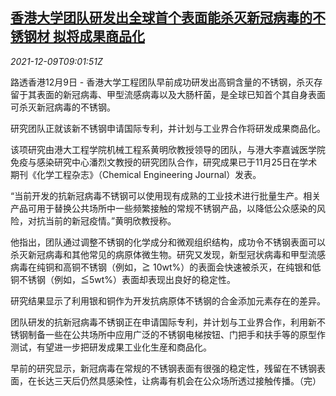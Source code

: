 <!--1639042263000-->
[香港大学团队研发出全球首个表面能杀灭新冠病毒的不锈钢材 拟将成果商品化](https://cn.reuters.com/article/hku-stainless-steel-covid-1209-idCNKBS2IO0N0)
------

<div><i>2021-12-09T09:01:51Z</i></div><p>路透香港12月9日 - 香港大学工程团队早前成功研发出高铜含量的不锈钢，杀灭存留于其表面的新冠病毒、甲型流感病毒以及大肠杆菌，是全球已知首个其自身表面可杀灭新冠病毒的不锈钢。</p><p>研究团队正就该新不锈钢申请国际专利，并计划与工业界合作将研发成果商品化。</p><p>该项研究由港大工程学院机械工程系黄明欣教授领导的团队，与港大李嘉诚医学院免疫与感染研究中心潘烈文教授的研究团队合作，研究成果已于11月25日在学术期刊《化学工程杂志》（Chemical Engineering Journal）发表。</p><p>“当前开发的抗新冠病毒不锈钢可以使用现有成熟的工业技术进行批量生产。相关产品可用于替换公共场所中一些频繁接触的常规不锈钢产品，以降低公众感染的风险，对抗当前的新冠疫情。”黄明欣教授称。</p><p>他指出，团队通过调整不锈钢的化学成分和微观组织结构，成功令不锈钢表面可以杀灭新冠病毒和其他常见的病原体微生物。研究又发现，新型冠状病毒和甲型流感病毒在纯铜和高铜不锈钢（例如，≧ 10wt%）的表面会快速被杀灭，在纯银和低铜不锈钢（例如，≦5wt%）表面却表现出良好的稳定性。</p><p>研究结果显示了利用银和铜作为开发抗病原体不锈钢的合金添加元素存在的差异。</p><p>团队研发的抗新冠病毒不锈钢正在申请国际专利，并计划与工业界合作，利用新不锈钢制备一些在公共场所中应用广泛的不锈钢电梯按钮、门把手和扶手等的原型作测试，有望进一步把研发成果工业化生産和商品化。</p><p>早前的研究显示，新冠病毒在常规的不锈钢表面有很强的稳定性，残留在不锈钢表面，在长达三天后仍然具感染性，让病毒有机会在公众场所透过接触传播。（完）</p>
